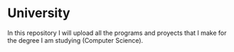 # University
In this repository I will upload all the programs and proyects that I make for the degree I am studying (Computer Science).

